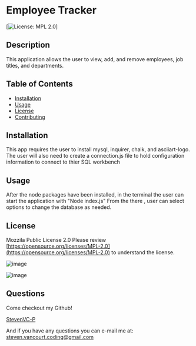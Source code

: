 
# Employee Tracker

[![License: MPL 2.0](https://img.shields.io/badge/License-MPL%202.0-brightgreen.svg)]

## Description
This application allows the user to view, add, and remove employees, job titles, and departments.

##  Table of Contents

* [Installation](#Installation)
* [Usage](#Usage)
* [License](#License)
* [Contributing](#Contributing)

## Installation
This app requires the user to install mysql, inquirer, chalk, and asciiart-logo.  The user will also need to create a connection.js file to hold configuration information to connect to thier SQL workbench

## Usage
After the node packages have been installed, in the terminal the user can start the application with "Node index.js"  From the there , user can select options to change the database as needed.

## License
Mozzila Public License 2.0
Please review [https://opensource.org/licenses/MPL-2.0](https://opensource.org/licenses/MPL-2.0) to understand the license.

![image](https://user-images.githubusercontent.com/77998885/114654243-5db0a680-9caf-11eb-8766-788c376bd2cc.png)

![image](https://user-images.githubusercontent.com/77998885/114654299-7de06580-9caf-11eb-9bda-46a153930334.png)



## Questions
Come checkout my Github!

[StevenVC-P](https://www.github/StevenVC-P)

And if you have any questions you can e-mail me at:
[steven.vancourt.coding@gmail.com](steven.vancourt.coding@gmail.com)
